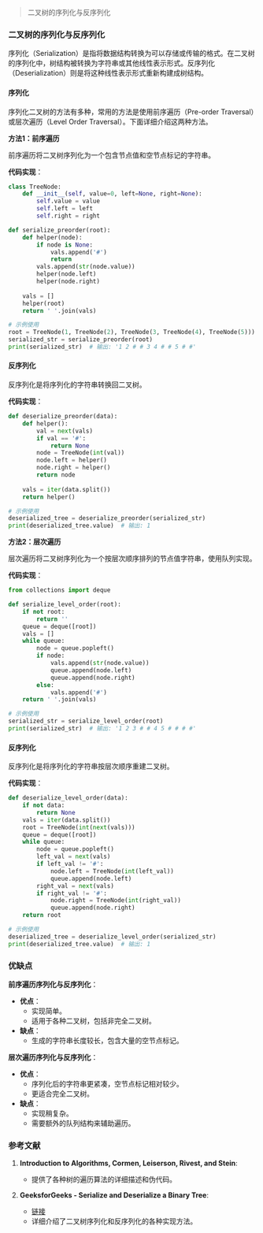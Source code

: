 > 二叉树的序列化与反序列化


### 二叉树的序列化与反序列化

序列化（Serialization）是指将数据结构转换为可以存储或传输的格式。在二叉树的序列化中，树结构被转换为字符串或其他线性表示形式。反序列化（Deserialization）则是将这种线性表示形式重新构建成树结构。

#### 序列化

序列化二叉树的方法有多种，常用的方法是使用前序遍历（Pre-order Traversal）或层次遍历（Level Order Traversal）。下面详细介绍这两种方法。

**方法1：前序遍历**

前序遍历将二叉树序列化为一个包含节点值和空节点标记的字符串。

**代码实现**：
```python
class TreeNode:
    def __init__(self, value=0, left=None, right=None):
        self.value = value
        self.left = left
        self.right = right

def serialize_preorder(root):
    def helper(node):
        if node is None:
            vals.append('#')
            return
        vals.append(str(node.value))
        helper(node.left)
        helper(node.right)
    
    vals = []
    helper(root)
    return ' '.join(vals)

# 示例使用
root = TreeNode(1, TreeNode(2), TreeNode(3, TreeNode(4), TreeNode(5)))
serialized_str = serialize_preorder(root)
print(serialized_str)  # 输出: '1 2 # # 3 4 # # 5 # #'
```

#### 反序列化

反序列化是将序列化的字符串转换回二叉树。

**代码实现**：
```python
def deserialize_preorder(data):
    def helper():
        val = next(vals)
        if val == '#':
            return None
        node = TreeNode(int(val))
        node.left = helper()
        node.right = helper()
        return node
    
    vals = iter(data.split())
    return helper()

# 示例使用
deserialized_tree = deserialize_preorder(serialized_str)
print(deserialized_tree.value)  # 输出: 1
```

**方法2：层次遍历**

层次遍历将二叉树序列化为一个按层次顺序排列的节点值字符串，使用队列实现。

**代码实现**：
```python
from collections import deque

def serialize_level_order(root):
    if not root:
        return ''
    queue = deque([root])
    vals = []
    while queue:
        node = queue.popleft()
        if node:
            vals.append(str(node.value))
            queue.append(node.left)
            queue.append(node.right)
        else:
            vals.append('#')
    return ' '.join(vals)

# 示例使用
serialized_str = serialize_level_order(root)
print(serialized_str)  # 输出: '1 2 3 # # 4 5 # # # #'
```

#### 反序列化

反序列化是将序列化的字符串按层次顺序重建二叉树。

**代码实现**：
```python
def deserialize_level_order(data):
    if not data:
        return None
    vals = iter(data.split())
    root = TreeNode(int(next(vals)))
    queue = deque([root])
    while queue:
        node = queue.popleft()
        left_val = next(vals)
        if left_val != '#':
            node.left = TreeNode(int(left_val))
            queue.append(node.left)
        right_val = next(vals)
        if right_val != '#':
            node.right = TreeNode(int(right_val))
            queue.append(node.right)
    return root

# 示例使用
deserialized_tree = deserialize_level_order(serialized_str)
print(deserialized_tree.value)  # 输出: 1
```

### 优缺点

**前序遍历序列化与反序列化**：
- **优点**：
  - 实现简单。
  - 适用于各种二叉树，包括非完全二叉树。
- **缺点**：
  - 生成的字符串长度较长，包含大量的空节点标记。

**层次遍历序列化与反序列化**：
- **优点**：
  - 序列化后的字符串更紧凑，空节点标记相对较少。
  - 更适合完全二叉树。
- **缺点**：
  - 实现稍复杂。
  - 需要额外的队列结构来辅助遍历。

### 参考文献

1. **Introduction to Algorithms, Cormen, Leiserson, Rivest, and Stein**:
   - 提供了各种树的遍历算法的详细描述和伪代码。

2. **GeeksforGeeks - Serialize and Deserialize a Binary Tree**:
   - [链接](https://www.geeksforgeeks.org/serialize-deserialize-binary-tree/)
   - 详细介绍了二叉树序列化和反序列化的各种实现方法。